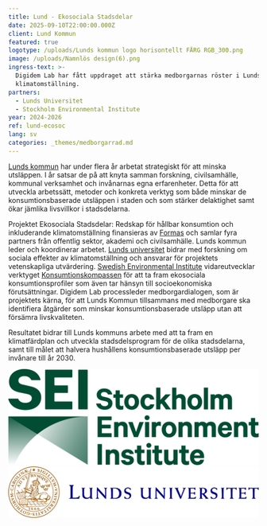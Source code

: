 ```yaml
---
title: Lund - Ekosociala Stadsdelar
date: 2025-09-10T22:00:00.000Z
client: Lund Kommun
featured: true
logotype: /uploads/Lunds kommun logo horisontellt FÄRG RGB_300.png
image: /uploads/Namnlös design(6).png
ingress-text: >-
  Digidem Lab har fått uppdraget att stärka medborgarnas röster i Lunds
  klimatomställning.
partners:
  - Lunds Universitet
  - Stockholm Environmental Institute
year: 2024-2026
ref: lund-ecosoc
lang: sv
categories: _themes/medborgarrad.md
---
```


[Lunds kommun](https://lund.se/) har under flera år arbetat strategiskt för att minska utsläppen. I år satsar de på att knyta samman forskning, civilsamhälle, kommunal verksamhet och invånarnas egna erfarenheter. Detta för att utveckla arbetssätt, metoder och konkreta verktyg som både minskar de konsumtionsbaserade utsläppen i staden och som stärker delaktighet samt ökar jämlika livsvillkor i stadsdelarna.

Projektet Ekosociala Stadsdelar: Redskap för hållbar konsumtion och inkluderande klimatomställning finansieras av [Formas](https://formas.se/) och samlar fyra partners från offentlig sektor, akademi och civilsamhälle. Lunds kommun leder och koordinerar arbetet. [Lunds universitet](https://www.lu.se/) bidrar med forskning om sociala effekter av klimatomställning och ansvarar för projektets vetenskapliga utvärdering. [Swedish Environmental Institute](https://www.sei.org/) vidareutvecklar verktyget [Konsumtionskompassen](https://www.sei.org/projects/konsumtionskompassen-2-0/ "Konsumptionskompassen") för att ta fram ekosociala konsumtionsprofiler som även tar hänsyn till socioekonomiska förutsättningar. Digidem Lab processleder medborgardialogen, som är projektets kärna, för att Lunds Kommun tillsammans med medborgare ska identifiera åtgärder som minskar konsumtionsbaserade utsläpp utan att försämra livskvaliteten.

Resultatet bidrar till Lunds kommuns arbete med att ta fram en klimatfärdplan och utveckla stadsdelsprogram för de olika stadsdelarna, samt till målet att halvera hushållens konsumtionsbaserade utsläpp per invånare till år 2030.

![](/uploads/SEI-Logo-Extended-Dark-Green-RGB.png)![](/uploads/Lunds_universitet_L_RGB.png)
